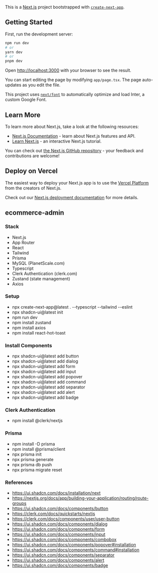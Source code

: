 This is a [Next.js](https://nextjs.org/) project bootstrapped with [`create-next-app`](https://github.com/vercel/next.js/tree/canary/packages/create-next-app).

## Getting Started

First, run the development server:

```bash
npm run dev
# or
yarn dev
# or
pnpm dev
```

Open [http://localhost:3000](http://localhost:3000) with your browser to see the result.

You can start editing the page by modifying `app/page.tsx`. The page auto-updates as you edit the file.

This project uses [`next/font`](https://nextjs.org/docs/basic-features/font-optimization) to automatically optimize and load Inter, a custom Google Font.

## Learn More

To learn more about Next.js, take a look at the following resources:

- [Next.js Documentation](https://nextjs.org/docs) - learn about Next.js features and API.
- [Learn Next.js](https://nextjs.org/learn) - an interactive Next.js tutorial.

You can check out [the Next.js GitHub repository](https://github.com/vercel/next.js/) - your feedback and contributions are welcome!

## Deploy on Vercel

The easiest way to deploy your Next.js app is to use the [Vercel Platform](https://vercel.com/new?utm_medium=default-template&filter=next.js&utm_source=create-next-app&utm_campaign=create-next-app-readme) from the creators of Next.js.

Check out our [Next.js deployment documentation](https://nextjs.org/docs/deployment) for more details.

## ecommerce-admin

### Stack
- Next.js
- App Router
- React
- Tailwind
- Prisma
- MySQL (PlanetScale.com)
- Typescript
- Clerk Authentication (clerk.com)
- Zustand (state management)
- Axios

### Setup
- npx create-next-app@latest . --typescript --tailwind --eslint
- npx shadcn-ui@latest init
- npm run dev
- npm install zustand
- npm install axios
- npm install react-hot-toast

### Install Components
- npx shadcn-ui@latest add button
- npx shadcn-ui@latest add dialog
- npx shadcn-ui@latest add form
- npx shadcn-ui@latest add input
- npx shadcn-ui@latest add popover
- npx shadcn-ui@latest add command
- npx shadcn-ui@latest add separator
- npx shadcn-ui@latest add alert
- npx shadcn-ui@latest add badge

### Clerk Authentication
- npm install @clerk/nextjs

### Prisma
- npm install -D prisma
- npm install @prisma/client
- npx prisma init
- npx prisma generate
- npx prisma db push
- npx prisma migrate reset

### References
- https://ui.shadcn.com/docs/installation/next
- https://nextjs.org/docs/app/building-your-application/routing/route-groups
- https://ui.shadcn.com/docs/components/button
- https://clerk.com/docs/quickstarts/nextjs
- https://clerk.com/docs/components/user/user-button
- https://ui.shadcn.com/docs/components/dialog
- https://ui.shadcn.com/docs/components/form
- https://ui.shadcn.com/docs/components/input
- https://ui.shadcn.com/docs/components/combobox
- https://ui.shadcn.com/docs/components/popover#installation
- https://ui.shadcn.com/docs/components/command#installation
- https://ui.shadcn.com/docs/components/separator
- https://ui.shadcn.com/docs/components/alert
- https://ui.shadcn.com/docs/components/badge